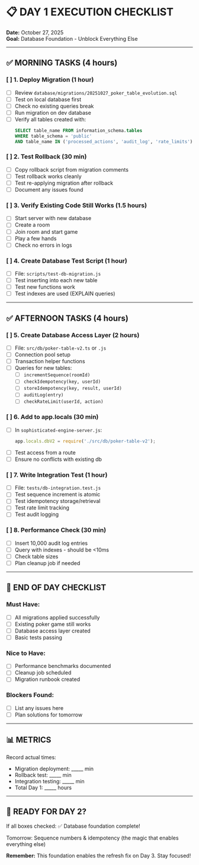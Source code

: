 # 📋 DAY 1 EXECUTION CHECKLIST
**Date:** October 27, 2025  
**Goal:** Database Foundation - Unblock Everything Else

---

## ✅ MORNING TASKS (4 hours)

### [ ] 1. Deploy Migration (1 hour)
- [ ] Review `database/migrations/20251027_poker_table_evolution.sql`
- [ ] Test on local database first
- [ ] Check no existing queries break
- [ ] Run migration on dev database
- [ ] Verify all tables created with: 
  ```sql
  SELECT table_name FROM information_schema.tables 
  WHERE table_schema = 'public' 
  AND table_name IN ('processed_actions', 'audit_log', 'rate_limits');
  ```

### [ ] 2. Test Rollback (30 min)
- [ ] Copy rollback script from migration comments
- [ ] Test rollback works cleanly
- [ ] Test re-applying migration after rollback
- [ ] Document any issues found

### [ ] 3. Verify Existing Code Still Works (1.5 hours)
- [ ] Start server with new database
- [ ] Create a room
- [ ] Join room and start game  
- [ ] Play a few hands
- [ ] Check no errors in logs

### [ ] 4. Create Database Test Script (1 hour)
- [ ] File: `scripts/test-db-migration.js`
- [ ] Test inserting into each new table
- [ ] Test new functions work
- [ ] Test indexes are used (EXPLAIN queries)

---

## ✅ AFTERNOON TASKS (4 hours)

### [ ] 5. Create Database Access Layer (2 hours)
- [ ] File: `src/db/poker-table-v2.ts` or `.js`
- [ ] Connection pool setup
- [ ] Transaction helper functions
- [ ] Queries for new tables:
  - [ ] `incrementSequence(roomId)`
  - [ ] `checkIdempotency(key, userId)`  
  - [ ] `storeIdempotency(key, result, userId)`
  - [ ] `auditLog(entry)`
  - [ ] `checkRateLimit(userId, action)`

### [ ] 6. Add to app.locals (30 min)
- [ ] In `sophisticated-engine-server.js`:
  ```javascript
  app.locals.dbV2 = require('./src/db/poker-table-v2');
  ```
- [ ] Test access from a route
- [ ] Ensure no conflicts with existing db

### [ ] 7. Write Integration Test (1 hour)
- [ ] File: `tests/db-integration.test.js`
- [ ] Test sequence increment is atomic
- [ ] Test idempotency storage/retrieval
- [ ] Test rate limit tracking
- [ ] Test audit logging

### [ ] 8. Performance Check (30 min)
- [ ] Insert 10,000 audit log entries
- [ ] Query with indexes - should be <10ms
- [ ] Check table sizes
- [ ] Plan cleanup job if needed

---

## 🎯 END OF DAY CHECKLIST

### Must Have:
- [ ] All migrations applied successfully
- [ ] Existing poker game still works
- [ ] Database access layer created
- [ ] Basic tests passing

### Nice to Have:  
- [ ] Performance benchmarks documented
- [ ] Cleanup job scheduled
- [ ] Migration runbook created

### Blockers Found:
- [ ] List any issues here
- [ ] Plan solutions for tomorrow

---

## 📊 METRICS

Record actual times:
- Migration deployment: _____ min
- Rollback test: _____ min
- Integration testing: _____ min
- Total Day 1: _____ hours

---

## 🚀 READY FOR DAY 2?

If all boxes checked: ✅ Database foundation complete!

Tomorrow: Sequence numbers & idempotency (the magic that enables everything else)

**Remember:** This foundation enables the refresh fix on Day 3. Stay focused!
